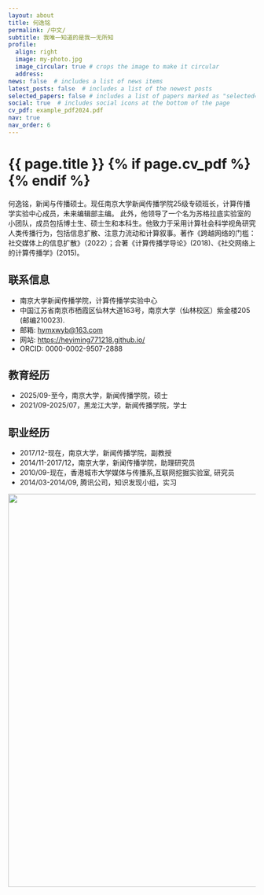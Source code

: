 ```yaml
---
layout: about
title: 何逸铭
permalink: /中文/
subtitle: 我唯一知道的是我一无所知
profile:
  align: right
  image: my-photo.jpg
  image_circular: true # crops the image to make it circular
  address:
news: false  # includes a list of news items
latest_posts: false  # includes a list of the newest posts
selected_papers: false # includes a list of papers marked as "selected={true}"
social: true  # includes social icons at the bottom of the page
cv_pdf: example_pdf2024.pdf
nav: true
nav_order: 6
---
```



<h1 class="post-title">{{ page.title }} {% if page.cv_pdf %}<a href="{{ page.cv_pdf | prepend: 'assets/pdf/' | relative_url}}" target="_blank" rel="noopener noreferrer" class="float-right"><i class="fas fa-file-pdf"></i></a>{% endif %}</h1>


何逸铭，新闻与传播硕士。现任南京大学新闻传播学院25级专硕班长，计算传播学实验中心成员，未来编辑部主编。 此外，他领导了一个名为苏格拉底实验室的小团队，成员包括博士生、硕士生和本科生。他致力于采用计算社会科学视角研究人类传播行为，包括信息扩散、注意力流动和计算叙事。著作《跨越网络的门槛：社交媒体上的信息扩散》（2022）；合著《计算传播学导论》(2018)、《社交网络上的计算传播学》(2015)。

## 联系信息
- 南京大学新闻传播学院，计算传播学实验中心
- 中国江苏省南京市栖霞区仙林大道163号，南京大学（仙林校区）紫金楼205 (邮编210023).
- 邮箱: hymxwyb@163.com
- 网站: https://heyiming771218.github.io/
- ORCID: 0000-0002-9507-2888

## 教育经历
- 2025/09-至今，南京大学，新闻传播学院，硕士
- 2021/09-2025/07，黑龙江大学，新闻传播学院，学士

## 职业经历
- 2017/12-现在，南京大学，新闻传播学院，副教授
- 2014/11-2017/12，南京大学，新闻传播学院，助理研究员
- 2010/09-现在，香港城市大学媒体与传播系,互联网挖掘实验室, 研究员
- 2014/03-2014/09, 腾讯公司，知识发现小组，实习


<a href="https://github.com/SocratesClub/SocratesClub.github.io/edit/master/_pages/%E4%B8%AD%E6%96%87.md">
  <img src="https://user-images.githubusercontent.com/543384/192227995-fdb3a693-2f68-4dc4-b9bd-06053066322f.png" width = "800" align="middle" />
</a>
